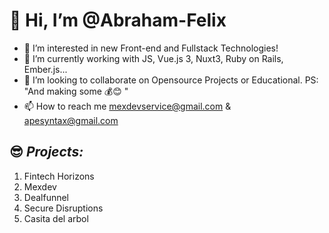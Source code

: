 # 👋 Hi, I’m @Abraham-Felix
- 👀 I’m interested in new Front-end and Fullstack Technologies!
- 🌱 I’m currently working with JS, Vue.js 3, Nuxt3, Ruby on Rails, Ember.js...
- 💞️ I’m looking to collaborate on Opensource Projects or Educational. PS: "And making some 💰😊 " 
- 📫 How to reach me mexdevservice@gmail.com & apesyntax@gmail.com
## 😎 *Projects:* 
1. Fintech Horizons
2. Mexdev 
3. Dealfunnel 
4. Secure Disruptions
5. Casita del arbol

<!---
Abraham-Felix/Abraham-Felix is a ✨ special ✨ repository because its `README.md` (this file) appears on your GitHub profile.
You can click the Preview link to take a look at your changes.
--->
